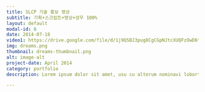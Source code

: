 ```yaml
---
title: SLCP 기술 홍보 영상
subtitle: 기획+스크립트+영상+성우 100%
layout: default
modal-id: 6
date: 2014-07-18
video1: https://drive.google.com/file/d/1j9QSBJ3pug8CgCGpNJtcXUQFzOwD6tRy/preview
img: dreams.png
thumbnail: dreams-thumbnail.png
alt: image-alt
project-date: April 2014
category: portfolio
description: Lorem ipsum dolor sit amet, usu cu alterum nominavi lobortis. At duo novum diceret. Tantas apeirian vix et, usu sanctus postulant inciderint ut, populo diceret necessitatibus in vim. Cu eum dicam feugiat noluisse.

---
```

